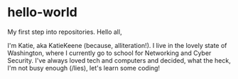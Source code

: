 # hello-world
My first step into repositories.
Hello all,

I'm Katie, aka KatieKeene (because, alliteration!). I live in the lovely state of Washington, where I currently go to school for Networking and Cyber Security. I've always loved tech and computers and decided, what the heck, I'm not busy enough (/lies), let's learn some coding!

